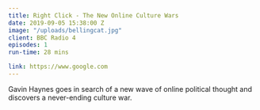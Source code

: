 ```yaml
---
title: Right Click - The New Online Culture Wars
date: 2019-09-05 15:38:00 Z
image: "/uploads/bellingcat.jpg"
client: BBC Radio 4
episodes: 1
run-time: 28 mins

link: https://www.google.com
---
```


Gavin Haynes goes in search of a new wave of online political thought and discovers a never-ending culture war.